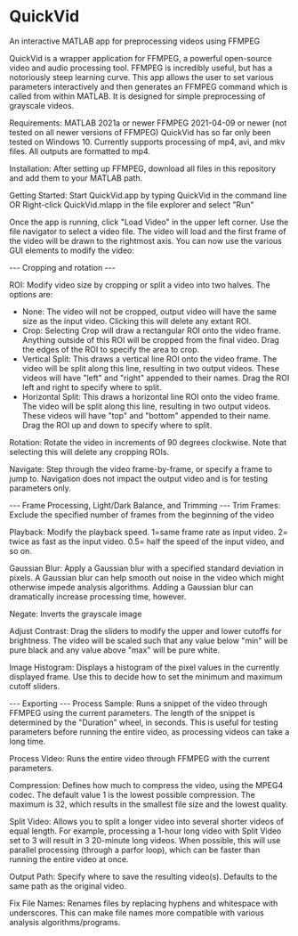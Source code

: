 # QuickVid
An interactive MATLAB app for preprocessing videos using FFMPEG

QuickVid is a wrapper application for FFMPEG, a powerful open-source video and audio processing tool. 
FFMPEG is incredibly useful, but has a notoriously steep learning curve. This app allows the user to set various parameters interactively and then generates an FFMPEG command which is called from within MATLAB. It is designed for simple preprocessing of grayscale videos.

Requirements:
MATLAB 2021a or newer
FFMPEG 2021-04-09 or newer (not tested on all newer versions of FFMPEG)
QuickVid has so far only been tested on Windows 10.
Currently supports processing of mp4, avi, and mkv files. All outputs are formatted to mp4. 

Installation: 
After setting up FFMPEG, download all files in this repository and add them to your MATLAB path.

Getting Started:
Start QuickVid.app by typing QuickVid in the command line 
OR
Right-click QuickVid.mlapp in the file explorer and select "Run"

Once the app is running, click "Load Video" in the upper left corner. Use the file navigator to select a video file. 
The video will load and the first frame of the video will be drawn to the rightmost axis.
You can now use the various GUI elements to modify the video:


--- Cropping and rotation ---

ROI:
Modify video size by cropping or split a video into two halves. 
The options are:
- None: The video will not be cropped, output video will have the same size as the input video. Clicking this will delete any extant ROI.
- Crop: Selecting Crop will draw a rectangular ROI onto the video frame. Anything outside of this ROI will be cropped from the final video. Drag the edges of the ROI to specify the area to crop.
- Vertical Split: This draws a vertical line ROI onto the video frame. The video will be split along this line, resulting in two output videos. These videos will have "left" and "right" appended to their names. Drag the ROI left and right to specify where to split.
- Horizontal Split: This draws a horizontal line ROI onto the video frame. The video will be split along this line, resulting in two output videos. These videos will have "top" and  "bottom" appended to their name. Drag the ROI up and down to specify where to split.

Rotation:
Rotate the video in increments of 90 degrees clockwise. Note that selecting this will delete any cropping ROIs.

Navigate: 
Step through the video frame-by-frame, or specify a frame to jump to. 
Navigation does not impact the output video and is for testing parameters only. 

--- Frame Processing, Light/Dark Balance, and Trimming ---
Trim Frames:
Exclude the specified number of frames from the beginning of the video

Playback:
Modify the playback speed. 1=same frame rate as input video. 2= twice as fast as the input video. 0.5= half the speed of the input video, and so on.

Gaussian Blur:
Apply a Gaussian blur with a specified standard deviation in pixels. A Gaussian blur can help smooth out noise in the video which might otherwise impede analysis algorithms. Adding a Gaussian blur can dramatically increase processing time, however.

Negate:
Inverts the grayscale image

Adjust Contrast:
Drag the sliders to modify the upper and lower cutoffs for brightness. The video will be scaled such that any value below "min" will be pure black and any value above "max" will be pure white. 

Image Histogram:
Displays a histogram of the pixel values in the currently displayed frame. Use this to decide how to set the minimum and maximum cutoff sliders.

--- Exporting ---
Process Sample: 
Runs a snippet of the video through FFMPEG using the current parameters. The length of the snippet is determined by the "Duration" wheel, in seconds. This is useful for testing parameters before running the entire video, as processing videos can take a long time. 

Process Video:
Runs the entire video through FFMPEG with the current parameters.

Compression: 
Defines how much to compress the video, using the MPEG4 codec. The default value 1 is the lowest possible compression. The maximum is 32, which results in the smallest file size and the lowest quality.

Split Video:
Allows you to split a longer video into several shorter videos of equal length. For example, processing a 1-hour long video with Split Video set to 3 will result in 3 20-minute long videos. When possible, this will use parallel processing (through a parfor loop), which can be faster than running the entire video at once. 

Output Path:
Specify where to save the resulting video(s). Defaults to the same path as the original video.

Fix File Names:
Renames files by replacing hyphens and whitespace with underscores. This can make file names more compatible with various analysis algorithms/programs. 







